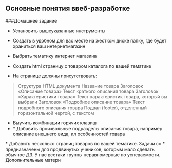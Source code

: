 ## Основные понятия ввеб-разработке
###Домашнее задание 

 
* Установить вышеуказанные инструменты 
* Создать в удобном для вас месте на жестком диске папку, где будет храниться ваш 
интернет­магазин 
* Выбрать тематику интернет магазина 
 
* Создать html страницу c товаром каталога по вашей тематике 
* На странице должны присутствовать: 
>
>Структура HTML документа 
>Название товара 
>Заголовок «Описание товара» 
>Текст краткого описания товара 
>Заголовок «Характеристики товара» 
>Текст характеристик товара, который вы выбрали 
>Заголовок «Подробное описание товара» 
>Текст подробного описания товара 
>Подвал (footer), отделенный горизонтальной чертой, с текстом 
>
* Выучить комбинации горячих клавиш 
* *​  Добавить произвольные подразделы описания товара, например описание внешнего вида, ил 
особенностей товара 

*​  Добавить несколько страниц товаров по вашей тематике. 
Задачи со * предназначены для продвинутых учеников, которым мало сделать обычное ДЗ. У нас 
все­таки группы неравномерные по успеваемости. 
Дополнительные матери
